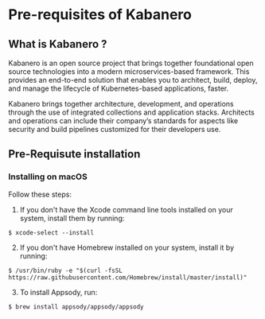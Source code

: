 # Pre-requisites of Kabanero 

## What is Kabanero ?

Kabanero is an open source project that brings together foundational open source technologies into a modern microservices-based framework. This provides an end-to-end solution that enables you to architect, build, deploy, and manage the lifecycle of Kubernetes-based applications, faster.

Kabanero brings together architecture, development, and operations through the use of integrated collections and application stacks. Architects and operations can include their company’s standards for aspects like security and build pipelines customized for their developers use.

## Pre-Requisute installation 

### Installing on macOS

Follow these steps:

1. If you don't have the Xcode command line tools installed on your system, install them by running:

```
$ xcode-select --install
```

2. If you don't have Homebrew installed on your system, install it by running:

```
$ /usr/bin/ruby -e "$(curl -fsSL https://raw.githubusercontent.com/Homebrew/install/master/install)"
```

3. To install Appsody, run:

```
$ brew install appsody/appsody/appsody
```